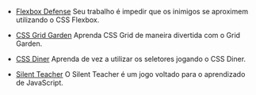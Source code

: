 <!------------------------------------------------------------------------------
  #JOGOS
------------------------------------------------------------------------------->

<!-- Seção do Sidebar voltada para os conteúdos de jogos -->


- [Flexbox Defense](http://www.flexboxdefense.com/) Seu trabalho é impedir que
os inimigos se aproximem utilizando o CSS Flexbox.

- [CSS Grid Garden](https://cssgridgarden.com/) Aprenda CSS Grid de maneira divertida com o Grid Garden.

- [CSS Diner](https://flukeout.github.io/) Aprenda de vez a utilizar os
 seletores jogando o CSS Diner.

- [Silent Teacher](http://silentteacher.toxicode.fr/) O Silent Teacher é um jogo voltado para o aprendizado de JavaScript.
